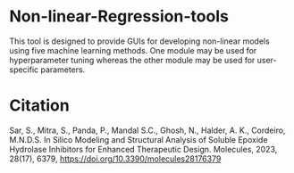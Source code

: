# Non-linear-Regression-tools
This tool is designed to provide GUIs for developing non-linear models using five machine learning methods. One module may be used for hyperparameter tuning whereas the other module may be used for user-specific parameters.
# Citation
Sar, S., Mitra, S., Panda, P., Mandal S.C., Ghosh, N., Halder, A. K., Cordeiro, M.N.D.S. In Silico Modeling and Structural Analysis of Soluble Epoxide Hydrolase Inhibitors for Enhanced Therapeutic Design. Molecules, 2023, 28(17), 6379, https://doi.org/10.3390/molecules28176379
